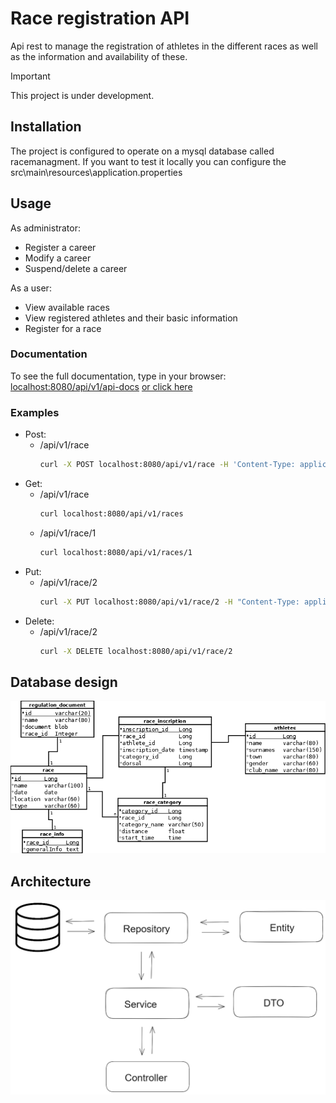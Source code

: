 
# Race registration API

Api rest to manage the registration of athletes in the different races as well as the information and availability of these.
> [!IMPORTANT]
> This project is under development.

## Installation

The project is configured to operate on a mysql database called racemanagment.
If you want to test it locally you can configure the
src\main\resources\application.properties

## Usage

As administrator:
- Register a career
- Modify a career
- Suspend/delete a career

As a user:
- View available races
- View registered athletes and their basic information
- Register for a race

### Documentation
To see the full documentation, type in your browser: [localhost:8080/api/v1/api-docs](http://localhost:8080/api/v1/api-docs) [or click here](http://localhost:8080/api/v1/api-docs)

### Examples

* Post:
  * /api/v1/race
    ```bash
    curl -X POST localhost:8080/api/v1/race -H 'Content-Type: application/json' -d '{"raceName":"Boston Marathon","raceDate":"20/5/2024","raceLocation":"Boston, USA","raceType":"Running"}'
    ```
* Get:
  * /api/v1/race
    ````bash
    curl localhost:8080/api/v1/races
    ````
  * /api/v1/race/1 
    ````bash
    curl localhost:8080/api/v1/races/1
    ````
* Put:
  * /api/v1/race/2 
    ````bash
    curl -X PUT localhost:8080/api/v1/race/2 -H "Content-Type: application/json" -d '{"raceName":"Boston Marathon","raceDate":"5/5/2024","raceLocation":"unknown","raceType":"Running"}'
    ````
* Delete:
  * /api/v1/race/2
    ````bash
    curl -X DELETE localhost:8080/api/v1/race/2
    ````

## Database design

<div class="container">
        <img src="https://github.com/sergiolpzgmz/api-race-registration/blob/master/docs/diagrama.png" alt="UML" width="600em">
</div>

## Architecture

<div class="container">
        <img src="https://github.com/sergiolpzgmz/api-race-registration/blob/master/docs/architecture.png" alt="UML" width="600em">
</div>

